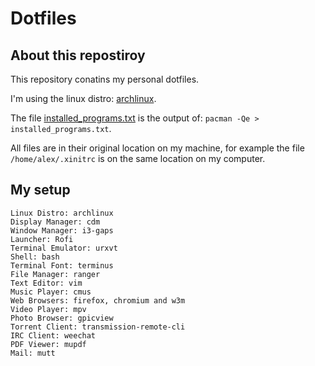 # Dotfiles

## About this repostiroy

This repository conatins my personal dotfiles.

I'm using the linux distro: [archlinux](https://www.archlinux.org/).

The file [installed_programs.txt](installed_programs.txt) is the output of: `pacman -Qe > installed_programs.txt`.

All files are in their original location on my machine, for example the file `/home/alex/.xinitrc` is on the same location on my computer.

## My setup

```
Linux Distro: archlinux
Display Manager: cdm
Window Manager: i3-gaps
Launcher: Rofi
Terminal Emulator: urxvt
Shell: bash
Terminal Font: terminus
File Manager: ranger
Text Editor: vim
Music Player: cmus
Web Browsers: firefox, chromium and w3m
Video Player: mpv
Photo Browser: gpicview
Torrent Client: transmission-remote-cli
IRC Client: weechat
PDF Viewer: mupdf
Mail: mutt
```
